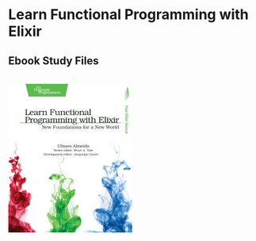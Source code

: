 # Learn Functional Programming with Elixir

## Ebook Study Files

<br />
<img src="img/learn_functional_elixir.jpeg" />
